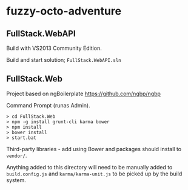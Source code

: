 # fuzzy-octo-adventure

## FullStack.WebAPI

Build with VS2013 Community Edition.

Build and start solution; `FullStack.WebAPI.sln`

## FullStack.Web

Project based on ngBoilerplate https://github.com/ngbp/ngbp

Command Prompt (runas Admin).

```
> cd FullStack.Web
> npm -g install grunt-cli karma bower
> npm install
> bower install
> start.bat
```

Third-party libraries - add using Bower and packages should install  to `vendor/`.

Anything added to this directory will need to be manually added to `build.config.js` and `karma/karma-unit.js` to be picked up by the build system.
